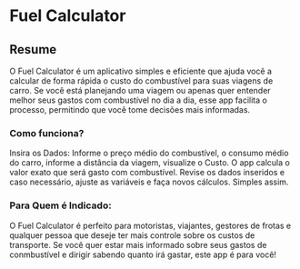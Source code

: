# Fuel Calculator

## Resume
O Fuel Calculator é um aplicativo simples e eficiente que ajuda você a calcular de forma rápida o custo do combustível para suas viagens de carro. 
Se você está planejando uma viagem ou apenas quer entender melhor seus gastos com combustível no dia a dia, esse app facilita o processo, permitindo que você 
tome decisões mais informadas.
### Como funciona?
Insira os Dados: Informe o preço médio do combustível, o consumo médio do carro, informe a distância da viagem, visualize o Custo. O app calcula o valor exato que será gasto com combustível.
Revise os dados inseridos e caso necessário, ajuste as variáveis e faça novos cálculos. Simples assim.

### Para Quem é Indicado:
O Fuel Calculator é perfeito para motoristas, viajantes, gestores de frotas e qualquer pessoa que deseje ter mais controle sobre os custos de transporte. 
Se você quer estar mais informado sobre seus gastos de conmbustível e dirigir sabendo quanto irá gastar, este app é para você!
